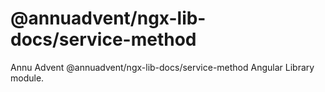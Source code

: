 
# @annuadvent/ngx-lib-docs/service-method

Annu Advent @annuadvent/ngx-lib-docs/service-method Angular Library module.
